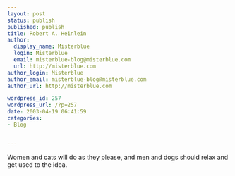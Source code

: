 ```yaml
---
layout: post
status: publish
published: publish
title: Robert A. Heinlein
author:
  display_name: Misterblue
  login: Misterblue
  email: misterblue-blog@misterblue.com
  url: http://misterblue.com
author_login: Misterblue
author_email: misterblue-blog@misterblue.com
author_url: http://misterblue.com

wordpress_id: 257
wordpress_url: /?p=257
date: 2003-04-19 06:41:59
categories:
- Blog


---
```

Women and cats will do as they please, and men and dogs should relax and
get used to the idea.
